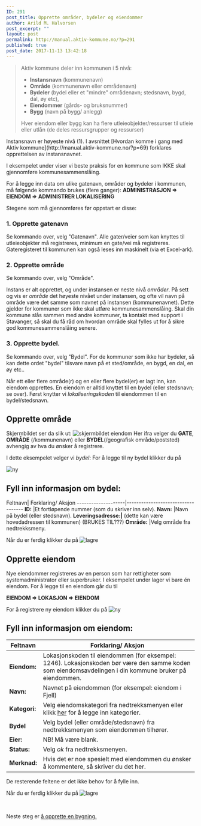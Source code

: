 ```yaml
---
ID: 291
post_title: Opprette områder, bydeler og eiendommer
author: Arild M. Halvorsen
post_excerpt: ""
layout: post
permalink: http://manual.aktiv-kommune.no/?p=291
published: true
post_date: 2017-11-13 13:42:18
---
```

<blockquote>Aktiv kommune deler inn kommunen i 5 nivå:
<ul>
 	<li><strong>Instansnavn</strong> (kommunenavn)</li>
        <li><strong>Område</strong> (kommunenavn eller områdenavn)</li>
        <li><strong>Bydeler</strong> (bydel eller et "mindre" områdenavn; stedsnavn, bygd, dal, øy etc),</li>
        <li><strong>Eiendommer</strong> (gårds- og bruksnummer)</li>
        <li><strong>Bygg</strong> (navn på bygg/ anlegg)</li>
 	
 	
 	
</ul>
Hver eiendom eller bygg kan ha flere utleieobjekter/ressurser til utleie eller utlån (de deles ressursgrupper og ressurser)</blockquote>
Instansnavn er høyeste nivå (1). I avsnittet [Hvordan komme i gang med Aktiv kommune](http://manual.aktiv-kommune.no/?p=69) forklares opprettelsen av instansnavnet.

I eksempelet under viser vi beste praksis for en kommune som IKKE skal gjennomføre kommunesammenslåing. 

For å legge inn data om ulike gatenavn, områder og bydeler i kommunen, må følgende kommando brukes (flere ganger):
<strong>ADMINISTRASJON =&gt; EIENDOM =&gt; ADMINISTRER LOKALISERING</strong>

Stegene som må gjennomføres før oppstart er disse:

### 1. Opprette gatenavn
Se kommando over, velg "Gatenavn".
Alle gater/veier som kan knyttes til utleieobjekter må registreres, minimum en gate/vei må registreres. Gateregisteret til kommunen kan også leses inn maskinelt (via et Excel-ark).

### 2. Opprette område
Se kommando over, velg "Område".

Instans er alt opprettet, og under instansen er neste nivå <em>områder</em>. På sett og vis er <em>område </em>det høyeste nivået under instansen, og ofte vil navn på område være det samme som navnet på instansen (kommunenavnet). Dette gjelder for kommuner som ikke skal utføre kommunesammenslåing. Skal din kommune slås sammen med andre kommuner, ta kontakt med support i Stavanger, så skal du få råd om hvordan område skal fylles ut for å sikre god kommunesammenslåing senere.

### 3. Opprette bydel.

Se kommando over, velg "Bydel".
For de kommuner som ikke har bydeler, så kan dette ordet "bydel" tilsvare navn på et sted/område, en bygd, en dal, en øy etc..

Når ett eller flere område(r) og en eller flere bydel(er) er lagt inn, kan eiendom opprettes. En eiendom er alltid knyttet til en bydel (eller stedsnavn; se over). Først knytter vi <em>lokaliseringskoden</em> til eiendommen til en bydel/stedsnavn.
<h2>Opprette område</h2>


Skjermbildet ser da slik ut:
<img src="http://manual.aktiv-kommune.no/wp-content/uploads/2018/01/Skjermbildeeiendom.png" alt="skjermbildet eiendom" />
Her ifra velger du <strong>GATE</strong>, <strong>OMRÅDE</strong> (/kommunenavn) eller <strong>BYDEL</strong>(/geografisk område/poststed) avhengig av hva du ønsker å registrere.

I dette eksempelet velger vi <em>bydel</em>:
For å legge til ny bydel klikker du på

<img src="http://manual.aktiv-kommune.no/wp-content/uploads/2017/12/NY.png" alt="ny" />
<h2>Fyll inn informasjon om bydel:</h2>
Feltnavn| Forklaring/ Aksjon
--------------------|-----------------------------------
<strong>ID:</strong> |Et fortløpende nummer (som du skriver inn selv).
<strong>Navn:</strong> |Navn på bydel (eller stedsnavn).
<strong>Leveringsadresse:|</strong> (dette kan være hovedadressen til kommunen) (BRUKES TIL???)
<strong>Område:</strong> |Velg område fra nedtrekksmeny.

Når du er ferdig klikker du på
<img src="http://manual.aktiv-kommune.no/wp-content/uploads/2017/12/lagre.png" alt="lagre" />
<h2>Opprette eiendom</h2>
Nye eiendommer registreres av en person som har rettigheter som systemadministrator eller superbruker. I eksempelet under lager vi bare én eiendom. For å legge til en eiendom går du til

<strong>EIENDOM =&gt; LOKASJON =&gt; EIENDOM</strong>

For å registrere ny eiendom klikker du på
<img src="http://manual.aktiv-kommune.no/wp-content/uploads/2017/12/NY.png" alt="ny" />
<h2>Fyll inn informasjon om eiendom:</h2>

Feltnavn| Forklaring/ Aksjon
------------------|--------------------------------
<strong>Eiendom:</strong> |Lokasjonskoden til eiendommen (for eksempel: 1246). Lokasjonskoden bør være den samme koden som eiendomsavdelingen i din kommune bruker på eiendommen.
<strong>Navn:</strong> |Navnet på eiendommen (for eksempel: eiendom i Fjell)
<strong>Kategori:</strong> |Velg eiendomskategori fra nedtrekksmenyen eller klikk <a href="https://manual.aktiv-kommune.no/?p=700">her</a> for å legge inn kategorier.
<strong>Bydel</strong> |Velg bydel (eller område/stedsnavn) fra nedtrekksmenyen som eiendommen tilhører.
<strong>Eier:</strong> |NB! Må være blank.
<strong>Status:</strong> |Velg <em>ok</em> fra nedtrekksmenyen.
<strong>Merknad:</strong> |Hvis det er noe spesielt med eiendommen du ønsker å kommentere, så skriver du det her.

De resterende feltene er det ikke behov for å fylle inn.

Når du er ferdig klikker du på
<img src="http://manual.aktiv-kommune.no/wp-content/uploads/2017/12/lagre.png" alt="lagre" />

&nbsp;

Neste steg er <a href="https://manual.aktiv-kommune.no/?p=321">å opprette en bygning.</a>